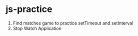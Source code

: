 # js-practice
1. Find matches game to practice setTimeout and setInterval
2.  Stop Watch Application
